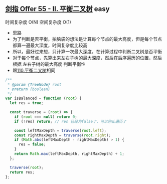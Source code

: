 ## [剑指 Offer 55 - II. 平衡二叉树](https://leetcode.cn/problems/ping-heng-er-cha-shu-lcof/) <Badge type="success">easy</Badge>

时间复杂度 O(N)
空间复杂度 O(1)

- 思路
- 为了判断是否平衡，拍脑袋的想法是计算每个节点的最大高度，但是每个节点都算一遍最大深度，时间复杂度比较高
- 所以，最好过来想，只计算一次最大深度，在计算过程中判断二叉树是否平衡
- 对于每个节点，先算出来左右子树的最大深度，然后在后序遍历的位置，然后根据 左右子树的最大高度 判断平衡性
- 跟[110.平衡二叉树](/js-logs/binary-tree#110平衡二叉树)相同

```js
/**
 * @param {TreeNode} root
 * @return {boolean}
 */
var isBalanced = function (root) {
  let res = true;

  const traverse = (root) => {
    if (root === null) return 0;
    if (!res) return; // res 已经为false了，可以停止遍历了

    const leftMaxDepth = traverse(root.left);
    const rightMaxDepth = traverse(root.right);
    if (Math.abs(leftMaxDepth - rightMaxDepth) > 1) {
      res = false;
    }
    return Math.max(leftMaxDepth, rightMaxDepth) + 1;
  };

  traverse(root);
  return res;
};
```
